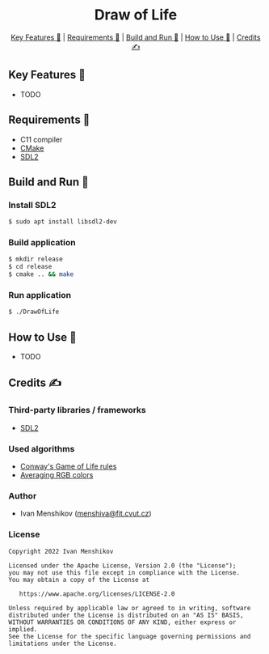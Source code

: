 <dl>
    <h1 align="center">
        Draw of Life<br>
    </h1>
    <p align="center">
        <a href="#key-features-">Key Features 🍪</a> |
        <a href="#requirements-">Requirements 🧬</a> |
        <a href="#build-and-run-">Build and Run 🚀</a> |
        <a href="#how-to-use-">How to Use 📃</a> |
        <a href="#credits-">Credits ✍</a>
    </p>
</dl>

## Key Features 🍪

* TODO

## Requirements 🧬

* C11 compiler
* [CMake](https://cmake.org/)
* [SDL2](https://www.libsdl.org/)

## Build and Run 🚀

### Install SDL2

```bash
$ sudo apt install libsdl2-dev
```

### Build application

```bash
$ mkdir release
$ cd release
$ cmake .. && make
```

### Run application

```bash
$ ./DrawOfLife
```

## How to Use 📃

* TODO

## Credits ✍

### Third-party libraries / frameworks

* [SDL2](https://www.libsdl.org/)

### Used algorithms

* [Conway's Game of Life rules](https://en.wikipedia.org/wiki/Conway%27s_Game_of_Life)
* [Averaging RGB colors](https://sighack.com/post/averaging-rgb-colors-the-right-way)

### Author

* Ivan Menshikov (menshiva@fit.cvut.cz)

### License

```
Copyright 2022 Ivan Menshikov

Licensed under the Apache License, Version 2.0 (the "License");
you may not use this file except in compliance with the License.
You may obtain a copy of the License at

   https://www.apache.org/licenses/LICENSE-2.0

Unless required by applicable law or agreed to in writing, software
distributed under the License is distributed on an "AS IS" BASIS,
WITHOUT WARRANTIES OR CONDITIONS OF ANY KIND, either express or implied.
See the License for the specific language governing permissions and
limitations under the License.
```
